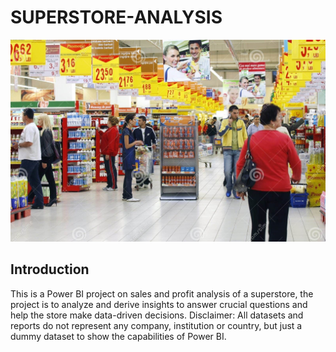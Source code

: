 # SUPERSTORE-ANALYSIS

![](supermarket_intro.jpg)

## Introduction
This is a Power BI project on sales and profit analysis of a superstore, the project is to analyze and derive insights to answer crucial questions and help the store make data-driven decisions.
Disclaimer: All datasets and reports do not represent any company, institution or country, but just a dummy dataset to show the capabilities of Power BI.
